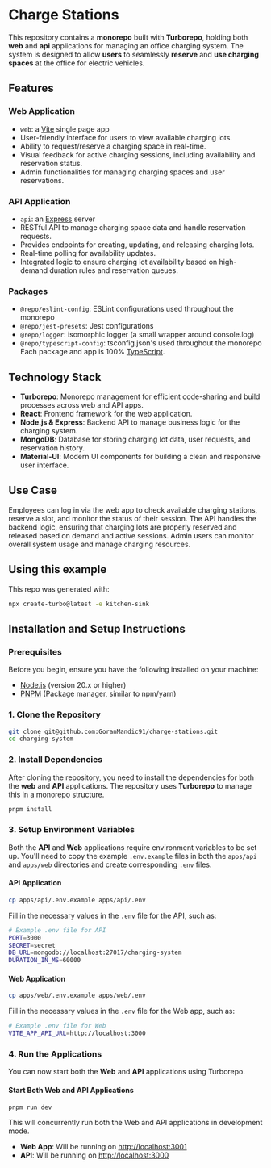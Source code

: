 # Charge Stations

This repository contains a **monorepo** built with **Turborepo**, holding both **web** and **api** applications for managing an office charging system. The system is designed to allow **users** to seamlessly **reserve** and **use charging spaces** at the office for electric vehicles.

## Features

### Web Application

- `web`: a [Vite](https://vitejs.dev/) single page app
- User-friendly interface for users to view available charging lots.
- Ability to request/reserve a charging space in real-time.
- Visual feedback for active charging sessions, including availability and reservation status.
- Admin functionalities for managing charging spaces and user reservations.

### API Application

- `api`: an [Express](https://expressjs.com/) server
- RESTful API to manage charging space data and handle reservation requests.
- Provides endpoints for creating, updating, and releasing charging lots.
- Real-time polling for availability updates.
- Integrated logic to ensure charging lot availability based on high-demand duration rules and reservation queues.

### Packages

- `@repo/eslint-config`: ESLint configurations used throughout the monorepo
- `@repo/jest-presets`: Jest configurations
- `@repo/logger`: isomorphic logger (a small wrapper around console.log)
- `@repo/typescript-config`: tsconfig.json's used throughout the monorepo
  Each package and app is 100% [TypeScript](https://www.typescriptlang.org/).

## Technology Stack

- **Turborepo**: Monorepo management for efficient code-sharing and build processes across web and API apps.
- **React**: Frontend framework for the web application.
- **Node.js & Express**: Backend API to manage business logic for the charging system.
- **MongoDB**: Database for storing charging lot data, user requests, and reservation history.
- **Material-UI**: Modern UI components for building a clean and responsive user interface.

## Use Case

Employees can log in via the web app to check available charging stations, reserve a slot, and monitor the status of their session. The API handles the backend logic, ensuring that charging lots are properly reserved and released based on demand and active sessions. Admin users can monitor overall system usage and manage charging resources.

## Using this example

This repo was generated with:

```sh
npx create-turbo@latest -e kitchen-sink
```

## Installation and Setup Instructions

### Prerequisites

Before you begin, ensure you have the following installed on your machine:

- [Node.js](https://nodejs.org/) (version 20.x or higher)
- [PNPM](https://pnpm.io/) (Package manager, similar to npm/yarn)

### 1. Clone the Repository

```bash
git clone git@github.com:GoranMandic91/charge-stations.git
cd charging-system
```

### 2. Install Dependencies

After cloning the repository, you need to install the dependencies for both the **web** and **API** applications. The repository uses **Turborepo** to manage this in a monorepo structure.

```bash
pnpm install
```

### 3. Setup Environment Variables

Both the **API** and **Web** applications require environment variables to be set up. You'll need to copy the example `.env.example` files in both the `apps/api` and `apps/web` directories and create corresponding `.env` files.

#### API Application

```bash
cp apps/api/.env.example apps/api/.env
```

Fill in the necessary values in the `.env` file for the API, such as:

```bash
# Example .env file for API
PORT=3000
SECRET=secret
DB_URL=mongodb://localhost:27017/charging-system
DURATION_IN_MS=60000
```

#### Web Application

```bash
cp apps/web/.env.example apps/web/.env
```

Fill in the necessary values in the `.env` file for the Web app, such as:

```bash
# Example .env file for Web
VITE_APP_API_URL=http://localhost:3000
```

### 4. Run the Applications

You can now start both the **Web** and **API** applications using Turborepo.

#### Start Both Web and API Applications

```bash
pnpm run dev
```

This will concurrently run both the Web and API applications in development mode.

- **Web App**: Will be running on [http://localhost:3001](http://localhost:3001)
- **API**: Will be running on [http://localhost:3000](http://localhost:3000)
